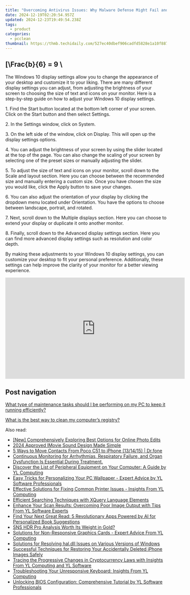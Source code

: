 ```yaml
---
title: "Overcoming Antivirus Issues: Why Malware Defense Might Fail and How to Resolve Them with YL Software Insights"
date: 2024-12-19T02:20:54.957Z
updated: 2024-12-23T19:49:54.238Z
tags:
  - product
categories:
  - pcclean
thumbnail: https://thmb.techidaily.com/527ec40dbef906cadfd5828e1a10f887ec75fd463af4e51940397e62459c5f66.jpg
---
```


## \[\Frac{b}{6} = 9 \

The Windows 10 display settings allow you to change the appearance of your desktop and customize it to your liking. There are many different display settings you can adjust, from adjusting the brightness of your screen to choosing the size of text and icons on your monitor. Here is a step-by-step guide on how to adjust your Windows 10 display settings. 

1\. Find the Start button located at the bottom left corner of your screen. Click on the Start button and then select Settings.

2\. In the Settings window, click on System.

3\. On the left side of the window, click on Display. This will open up the display settings options. 

4\. You can adjust the brightness of your screen by using the slider located at the top of the page. You can also change the scaling of your screen by selecting one of the preset sizes or manually adjusting the slider.

5\. To adjust the size of text and icons on your monitor, scroll down to the Scale and layout section. Here you can choose between the recommended size and manually entering a custom size. Once you have chosen the size you would like, click the Apply button to save your changes.

6\. You can also adjust the orientation of your display by clicking the dropdown menu located under Orientation. You have the options to choose between landscape, portrait, and rotated.

7\. Next, scroll down to the Multiple displays section. Here you can choose to extend your display or duplicate it onto another monitor.

8\. Finally, scroll down to the Advanced display settings section. Here you can find more advanced display settings such as resolution and color depth. 

By making these adjustments to your Windows 10 display settings, you can customize your desktop to fit your personal preference. Additionally, these settings can help improve the clarity of your monitor for a better viewing experience.

<!-- affiliate ads begin -->
<iframe width="560" height="315" src="https://www.youtube.com/embed/DxUX4R6Cf7c?si=prHevNQJivSkIfUt" title="YouTube video player" frameborder="0" allow="accelerometer; autoplay; clipboard-write; encrypted-media; gyroscope; picture-in-picture; web-share" referrerpolicy="strict-origin-when-cross-origin" allowfullscreen></iframe>
<!-- affiliate ads end -->

## Post navigation

[What type of maintenance tasks should I be performing on my PC to keep it running efficiently?](https://tools.techidaily.com/pcclean/products/)

[What is the best way to clean my computer’s registry?](https://tools.techidaily.com/pcclean/products/)

<ins class="adsbygoogle"
     style="display:block"
     data-ad-format="autorelaxed"
     data-ad-client="ca-pub-7571918770474297"
     data-ad-slot="1223367746"></ins>

<ins class="adsbygoogle"
     style="display:block"
     data-ad-client="ca-pub-7571918770474297"
     data-ad-slot="8358498916"
     data-ad-format="auto"
     data-full-width-responsive="true"></ins>

<span class="atpl-alsoreadstyle">Also read:</span>
<div><ul>
<li><a href="https://extra-information.techidaily.com/new-comprehensively-exploring-best-options-for-online-photo-edits/"><u>[New] Comprehensively Exploring Best Options for Online Photo Edits</u></a></li>
<li><a href="https://some-techniques.techidaily.com/2024-approved-imovie-sound-design-made-simple/"><u>2024 Approved IMovie Sound Design Made Simple</u></a></li>
<li><a href="https://blog-min.techidaily.com/5-ways-to-move-contacts-from-poco-c51-to-iphone-131415-drfone-by-drfone-transfer-from-android-transfer-from-android/"><u>5 Ways to Move Contacts From Poco C51 to iPhone (13/14/15) | Dr.fone</u></a></li>
<li><a href="https://win-answers.techidaily.com/1723002754884-continuous-monitoring-for-arrhythmias-respiratory-failure-and-organ-dysfunction-is-essential-during-treatment/"><u>Continuous Monitoring for Arrhythmias, Respiratory Failure, and Organ Dysfunction Is Essential During Treatment.</u></a></li>
<li><a href="https://win-cloud.techidaily.com/discover-the-list-of-peripheral-equipment-on-your-computer-a-guide-by-yl-computing/"><u>Discover the List of Peripheral Equipment on Your Computer: A Guide by YL Computing</u></a></li>
<li><a href="https://win-cloud.techidaily.com/easy-tricks-for-personalizing-your-pc-wallpaper-expert-advice-by-yl-software-professionals/"><u>Easy Tricks for Personalizing Your PC Wallpaper - Expert Advice by YL Software Professionals</u></a></li>
<li><a href="https://win-cloud.techidaily.com/effective-solutions-for-fixing-common-printer-issues-insights-from-yl-computing/"><u>Effective Solutions for Fixing Common Printer Issues - Insights From YL Computing</u></a></li>
<li><a href="https://fox-zaraz.techidaily.com/efficient-searching-techniques-with-xquery-language-elements/"><u>Efficient Searching Techniques with XQuery Language Elements</u></a></li>
<li><a href="https://win-cloud.techidaily.com/enhance-your-scan-results-overcoming-poor-image-output-with-tips-from-yl-software-experts/"><u>Enhance Your Scan Results: Overcoming Poor Image Output with Tips From YL Software Experts</u></a></li>
<li><a href="https://tech-revival.techidaily.com/find-your-next-great-read-5-revolutionary-apps-powered-by-ai-for-personalized-book-suggestions/"><u>Find Your Next Great Read: 5 Revolutionary Apps Powered by AI for Personalized Book Suggestions</u></a></li>
<li><a href="https://extra-hints.techidaily.com/sns-hdr-pro-analysis-worth-its-weight-in-gold/"><u>SNS HDR Pro Analysis Worth Its Weight in Gold?</u></a></li>
<li><a href="https://win-cloud.techidaily.com/solutions-for-non-responsive-graphics-cards-expert-advice-from-yl-computing/"><u>Solutions for Non-Responsive Graphics Cards - Expert Advice From YL Computing</u></a></li>
<li><a href="https://tech-renaissance.techidaily.com/solutions-for-resolving-haldll-issues-on-various-versions-of-windows/"><u>Solutions for Resolving hal.dll Issues on Various Versions of Windows</u></a></li>
<li><a href="https://data-safeguard.techidaily.com/successful-techniques-for-restoring-your-accidentally-deleted-iphone-images-safely/"><u>Successful Techniques for Restoring Your Accidentally Deleted iPhone Images Safely</u></a></li>
<li><a href="https://win-cloud.techidaily.com/tracing-the-progressive-changes-in-cryptocurrency-laws-with-insights-from-yl-computing-and-yl-software/"><u>Tracing the Progressive Changes in Cryptocurrency Laws with Insights From YL Computing and YL Software</u></a></li>
<li><a href="https://win-cloud.techidaily.com/troubleshooting-your-unresponsive-keyboard-insights-from-yl-computing/"><u>Troubleshooting Your Unresponsive Keyboard: Insights From YL Computing</u></a></li>
<li><a href="https://win-cloud.techidaily.com/unlocking-bios-configuration-comprehensive-tutorial-by-yl-software-professionals/"><u>Unlocking BIOS Configuration: Comprehensive Tutorial by YL Software Professionals</u></a></li>
</ul></div>

